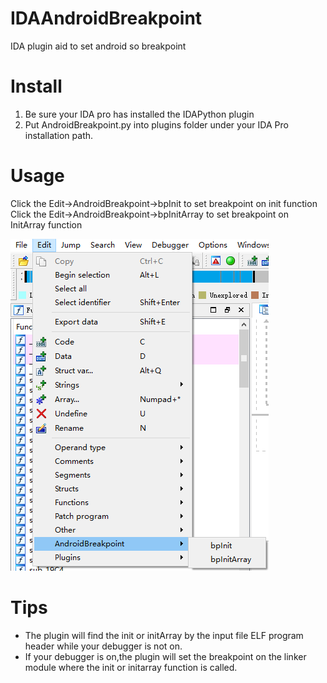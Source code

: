 # IDAAndroidBreakpoint
IDA plugin aid to set android so breakpoint
# Install
1. Be sure your IDA pro has installed the IDAPython plugin
2. Put AndroidBreakpoint.py into plugins folder under your IDA Pro installation path.
# Usage
Click the Edit->AndroidBreakpoint->bpInit to set breakpoint on init function
Click the Edit->AndroidBreakpoint->bpInitArray to set breakpoint on InitArray function

![](pic/1.png)

# Tips
- The plugin will find the init or initArray by the input file ELF program header while your debugger is not on.
- If your debugger is on,the plugin will set the breakpoint on the linker module where the init or initarray function is called.
